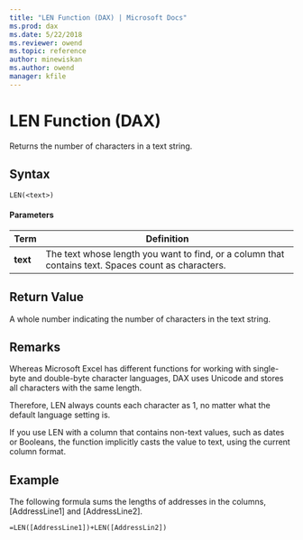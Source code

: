 ```yaml
---
title: "LEN Function (DAX) | Microsoft Docs"
ms.prod: dax
ms.date: 5/22/2018
ms.reviewer: owend
ms.topic: reference
author: minewiskan
ms.author: owend
manager: kfile
---
```

# LEN Function (DAX)
Returns the number of characters in a text string.  
  
## Syntax  
  
```  
LEN(<text>)  
```  
  
#### Parameters  
  
|Term|Definition|  
|--------|--------------|  
|**text**|The text whose length you want to find, or a column that contains text. Spaces count as characters.|  
  
## Return Value  
A whole number indicating the number of characters in the text string.  
  
  
  
## Remarks  
Whereas Microsoft Excel has different functions for working with single-byte and double-byte character languages, DAX uses Unicode and stores all characters with the same length.  
  
Therefore, LEN always counts each character as 1, no matter what the default language setting is.  
  
If you use LEN with a column that contains non-text values, such as dates or Booleans, the function implicitly casts the value to text, using the current column format.  
  
## Example  
The following formula sums the lengths of addresses in the columns, [AddressLine1] and [AddressLine2].  
  
```  
=LEN([AddressLine1])+LEN([AddressLin2])  
  
